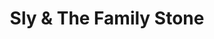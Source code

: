 ---
title: "Sly & The Family Stone"
summary: "Formed in San Francisco, CA in November 1966 with members: Sly Stone Freddie Stone Cynthia Robinson Jerry Martini Larry Graham Greg Errico Rosie Stone Inducted into Rock And Roll Hall of Fame in 1993 ."
image: "sly-the-family-stone.jpg"
---